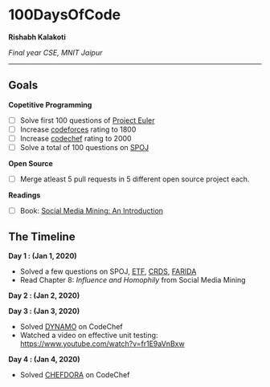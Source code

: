# 100DaysOfCode

**Rishabh Kalakoti**

*Final year CSE, MNIT Jaipur*

---

## Goals

**Copetitive Programming**
- [ ] Solve first 100 questions of [Project Euler](https://projecteuler.net)
- [ ] Increase [codeforces](https://www.codeforces.com/profile/percy3538) rating to 1800
- [ ] Increase [codechef](https://www.codechef.com/users/rishabh3538) rating to 2000
- [ ] Solve a total of 100 questions on [SPOJ](https://spoj.com/users/percy3538)

**Open Source**
- [ ] Merge atleast 5 pull requests in 5 different open source project each.

**Readings**
- [ ] Book: [Social Media Mining: An Introduction](https://www.amazon.in/Social-Media-Mining-Reza-Zafarani-ebook/dp/B00IO0E5L8)

## The Timeline

**Day 1 : (Jan 1, 2020)**

- Solved a few questions on SPOJ, [ETF](https://www.spoj.com/problems/ETF/), [CRDS](https://www.spoj.com/problems/CRDS/), [FARIDA](https://www.spoj.com/problems/FARIDA/)
- Read Chapter 8: *Influence and Homophily* from Social Media Mining

**Day 2 : (Jan 2, 2020)**


**Day 3 : (Jan 3, 2020)**

- Solved [DYNAMO](https://www.codechef.com/JAN20A/problems/DYNAMO) on CodeChef
- Watched a video on effective unit testing: https://www.youtube.com/watch?v=fr1E9aVnBxw


**Day 4 : (Jan 4, 2020)**

- Solved [CHEFDORA](https://www.codechef.com/JAN20A/problems/CHEFDORA) on CodeChef

